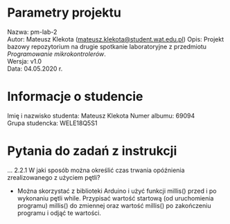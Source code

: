 # Parametry projektu

Nazwa: pm-lab-2  
Autor: Mateusz Klekota (mateusz.klekota@student.wat.edu.pl) 
Opis: Projekt bazowy repozytorium na drugie spotkanie laboratoryjne z przedmiotu _Programowanie mikrokontrolerów_.  
Wersja: v1.0  
Data: 04.05.2020 r.

# Informacje o studencie

Imię i nazwisko studenta: Mateusz Klekota
Numer albumu: 69094  
Grupa studencka: WELE18Q5S1

# Pytania do zadań z instrukcji
...
2.2.1 W jaki sposób można określić czas trwania opóźnienia zrealizowanego z użyciem pętli?
- Można skorzystać z biblioteki Arduino i użyć funkcji millis() przed i po wykonaniu pętli while. Przypisać wartość startową (od uruchomienia programu) millis() do zmiennej oraz wartość millis() po zakończeniu programu i odjąć te wartości.